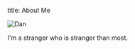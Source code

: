 title: About Me

![Dan][profile]

I'm a stranger who is stranger than most.

[profile]: {static}/images/Profile.jpeg